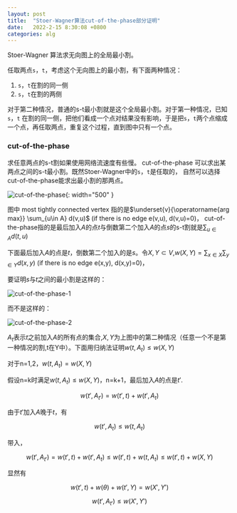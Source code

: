 ```yaml
---
layout: post
title:  "Stoer-Wagner算法cut-of-the-phase部分证明"
date:   2022-2-15 8:30:08 +0800
categories: alg
---
```


Stoer-Wagner 算法求无向图上的全局最小割。

任取两点```s```，```t```，考虑这个无向图上的最小割，有下面两种情况：
1. ```s```，```t```在割的同一侧
2. ```s```，```t```在割的两侧

对于第二种情况，普通的s-t最小割就是这个全局最小割。对于第一种情况，已知```s```，```t```
在割的同一侧，把他们看成一个点对结果没有影响，于是把```s```，```t```两个点缩成一个点，再任取两点，重复这个过程，直到图中只有一个点。

### cut-of-the-phase

求任意两点的s-t割如果使用网络流速度有些慢。 cut-of-the-phase 可以求出某两点之间的s-t最小割。既然Stoer-Wagner中的```s```，```t```是任取的，
自然可以选择cut-of-the-phase能求出最小割的那两点。

![cut-of-the-phase]({{https://congyu711.github.io}}/assets/image/cut-of-the-phase.jpg){: width="500" }

图中 most tightly connected vertex 指的是$\underset{v}{\operatorname{arg max}} \sum_{u\in A} d(v,u)$    (if there is no edge e(v,u), d(v,u)=0)，
cut-of-the-phase指的是最后加入$A$的点$t$与倒数第二个加入$A$的点$s$的s-t割就是$\sum_{u\in A} d(t,u)$

下面最后加入$A$的点是$t$，倒数第二个加入的是$s$。令$X,Y\subset V$,$w(X,Y)=\sum_{x\in X}\sum_{y\in Y} d(x,y)$ (if there is no edge e(x,y), d(x,y)=0)，

要证明$s$与$t$之间的最小割是这样的：

![cut-of-the-phase-1]({{https://congyu711.github.io}}/assets/image/cut-of-the-phase-1.svg)

而不是这样的：

![cut-of-the-phase-2]({{https://congyu711.github.io}}/assets/image/cut-of-the-phase-2.svg)

$A_t$表示$t$之前加入$A$的所有点的集合,$X,Y$为上图中的第二种情况（任意一个不是第一种情况的割,t在Y中）。下面用归纳法证明$w(t,A_t)\leq w(X,Y)$

对于n=1,2，$w(t,A_t)=w(X,Y)$

假设n=k时满足$w(t,A_t)\leq w(X,Y)$，n=k+1，最后加入$A$的点是$t'$.

$$w(t',A_{t'})=w(t',t)+w(t',A_t)$$

由于$t'$加入$A$晚于$t$，有

$$w(t',A_t)\leq w(t,A_t)$$

带入，

$$w(t',A_{t'})=w(t',t)+w(t',A_t)\leq w(t',t)+w(t,A_t) \leq w(t',t)+w(X,Y)$$

显然有

$$w(t',t)+w(\theta)+w(t',Y)=w(X',Y')$$

$$w(t',A_{t'})\leq w(X',Y')$$
